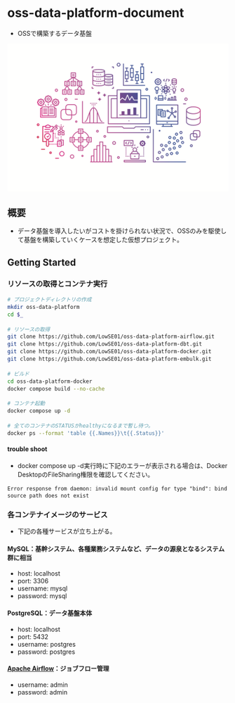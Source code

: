 # oss-data-platform-document
- OSSで構築するデータ基盤

![Image](images/AdobeStock_144803025.png)

## 概要
- データ基盤を導入したいがコストを掛けられない状況で、OSSのみを駆使して基盤を構築していくケースを想定した仮想プロジェクト。

## Getting Started

### リソースの取得とコンテナ実行

```bash
# プロジェクトディレクトリの作成
mkdir oss-data-platform
cd $_

# リソースの取得
git clone https://github.com/LowSE01/oss-data-platform-airflow.git
git clone https://github.com/LowSE01/oss-data-platform-dbt.git
git clone https://github.com/LowSE01/oss-data-platform-docker.git
git clone https://github.com/LowSE01/oss-data-platform-embulk.git

# ビルド
cd oss-data-platform-docker
docker compose build --no-cache

# コンテナ起動
docker compose up -d

# 全てのコンテナのSTATUSがhealthyになるまで暫し待つ。
docker ps --format 'table {{.Names}}\t{{.Status}}'
```

#### trouble shoot
- docker compose up -d実行時に下記のエラーが表示される場合は、Docker DesktopのFileSharing権限を確認してください。

```
Error response from daemon: invalid mount config for type "bind": bind source path does not exist
```

### 各コンテナイメージのサービス
- 下記の各種サービスが立ち上がる。

#### MySQL：基幹システム、各種業務システムなど、データの源泉となるシステム群に相当
- host: localhost
- port: 3306
- username: mysql
- password: mysql

#### PostgreSQL：データ基盤本体
- host: localhost
- port: 5432
- username: postgres
- password: postgres

#### [Apache Airflow](http://localhost:8080/)：ジョブフロー管理
- username: admin 
- password: admin
